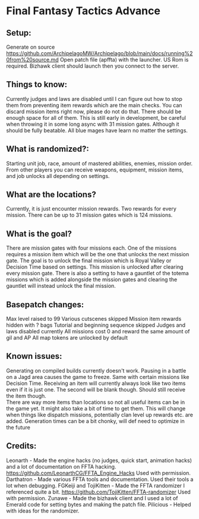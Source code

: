 # Final Fantasy Tactics Advance

## Setup:
Generate on source https://github.com/ArchipelagoMW/Archipelago/blob/main/docs/running%20from%20source.md
Open patch file (apffta) with the launcher. US Rom is required. 
Bizhawk client should launch then you connect to the server. 

## Things to know:
Currently judges and laws are disabled until I can figure out how to stop them from preventing item rewards which are the main checks.
You can discard mission items right now, please do not do that. There should be enough space for all of them. 
This is still early in development, be careful when throwing it in some long async with 31 mission gates. Although it should be fully beatable.
All blue mages have learn no matter the settings. 

## What is randomized?:
Starting unit job, race, amount of mastered abilities, enemies, mission order. 
From other players you can receive weapons, equipment, mission items, and job unlocks all depending on settings. 

## What are the locations?
Currently, it is just encounter mission rewards. Two rewards for every mission. There can be up to 31 mission gates which is 124 missions. 

## What is the goal?
There are mission gates with four missions each. One of the missions requires a mission item which will
be the one that unlocks the next mission gate. The goal is to unlock the final mission which is Royal Valley or
Decision Time based on settings. This mission is unlocked after clearing every mission gate.
There is also a setting to have a gauntlet of the totema missions which is added
alongside the mission gates and clearing the gauntlet will instead unlock the final mission. 

## Basepatch changes:
Max level raised to 99
Various cutscenes skipped
Mission item rewards hidden with ? bags
Tutorial and beginning sequence skipped
Judges and laws disabled currently
All missions cost 0 and reward the same amount of gil and AP 
All map tokens are unlocked by default

## Known issues:
Generating on compiled builds currently doesn't work. 
Pausing in a battle on a Jagd area causes the game to freeze. Same with certain missions like Decision Time.
Receiving an item will currently always look like two items even if it is just one. The second will be blank though. Should still receive
the item though.  
There are way more items than locations so not all useful items can be in the game yet. It might also take a bit of time to get them.
This will change when things like dispatch missions, potentially clan level up rewards etc. are added. 
Generation times can be a bit chonky, will def need to optimize in the future

## Credits:
Leonarth - Made the engine hacks (no judges, quick start, animation hacks) and a lot of documentation on FFTA hacking. https://github.com/LeonarthCG/FFTA_Engine_Hacks Used with permission.
Darthatron - Made various FFTA tools and documentation. Used their tools a lot when debugging. 
FGKeiji and TojiKitten - Made the FFTA randomizer I referenced quite a bit. https://github.com/TojiKitten/FFTA-randomizer Used with permission. 
Zunawe - Made the bizhawk client and I used a lot of Emerald code for setting bytes and making the patch file. 
Pilicious - Helped with ideas for the randomizer. 
